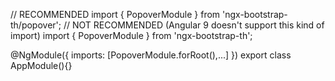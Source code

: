 // RECOMMENDED
import { PopoverModule } from 'ngx-bootstrap-th/popover';
// NOT RECOMMENDED (Angular 9 doesn't support this kind of import)
import { PopoverModule } from 'ngx-bootstrap-th';

@NgModule({
  imports: [PopoverModule.forRoot(),...]
})
export class AppModule(){}
